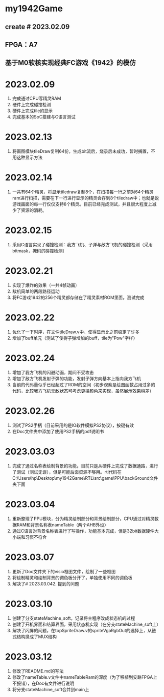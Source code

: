 # my1942Game

## create # 2023.02.09
## FPGA：A7
## 基于M0软核实现经典FC游戏《1942》的模仿

# 2023.02.09
1. 完成通过CPU写精灵RAM
2. 硬件上完成碰撞检测
3. 硬件上完成tile的显示
4. 完成基本的SoC搭建与C语言测试

# 2023.02.13
1. 将画图模块tileDraw复制64份，生成bit流后，烧录后未成功，暂时搁置，不用这种显示方法

# 2023.02.14
1. 一共有64个精灵，将显示tiledraw复制8个，在扫描每一行之前对64个精灵ram进行扫描，需要在下一行进行显示的精灵会存到8个tiledraw中；也就是说游戏画面的每一行仅仅支持8个精灵。目前已经完成测试，并且很大程度上减少了资源的消耗。

# 2023.02.15
1. 采用C语言实现了碰撞检测：我方飞机、子弹与敌方飞机的碰撞检测（采用bitmask，掩码的碰撞检测）

# 2023.02.21
1. 实现了爆炸的效果（一共4帧动画）
2. 敌机简单的两段路径运动
3. 将FC游戏1942的256个精灵都存储在了精灵素材ROM里面，测试完成

# 2023.02.22
1. 优化了一下时序，在文件tileDraw.v中，使得显示比之前稳定了许多
2. 增加了buff单元（测试了使得子弹增加的buff，tile为"Pow"字样）

# 2023.02.24
1. 增加了我方飞机的闪避动画，期间不受攻击
2. 增加了敌方飞机发射子弹的功能，发射子弹方向基本上指向我方飞机
3. 当前的代码量似乎已经超过了ROM的空间（初步观察是绘图函数占用过多的代码，比较我方飞机无敌状态可考虑更换颜色来实现，虽然展示效果稍差）

# 2023.02.26
1. 测试了PS2手柄（目前采用的是IO软件模拟PS2协议），按键有效
2. 在Doc文件夹中添加了使用PS2手柄的pdf说明书

# 2023.03.03
1. 完成了通过名称表绘制背景的功能，目前只是从硬件上完成了数据通路，进行了测试（测试无误），但是可能后面资源不够用。rtl代码在C:\Users\hp\Desktop\my1942Game\RTL\src\game\PPU\backGround文件夹下面

# 2023.03.04
1. 重新整理了PPU模块，分为精灵绘制部分和背景绘制部分，CPU通过对精灵数据RAM和背景名称表nameTable（两个AHB外设）
2. 通过C语言对背景名称表进行了写操作，功能基本完成，但是32bit数据硬件大小端和习惯不符合

# 2023.03.07
1. 更新了Doc文件夹下的visio框图文件，绘制了一些框图
2. 将绘制精灵和绘制背景的调色板分开了，单独使用不同的调色板
3. 解决了# 2023.03.042. 提到的问题

# 2023.03.10
1. 创建了分支stateMachine_soft，记录将主程序改成状态机的过程
2. 创建了开机界面和结算界面，采用状态机实现（在分支stateMachine_soft上）
3. 解决了闪屏的问题，在topSpriteDraw.v的spriteVgaRgbOut的选择上，从链式结构换成了MUX结构

# 2023.03.12
1. 修改了README.md的写法
2. 修改了nameTable.v文件中nameTableRam的深度（为了移植到安路FPGA上不报错），在Doc有文件进行说明
3. 将分支stateMachine_soft合并到main上